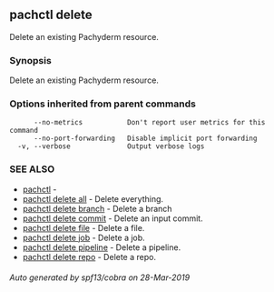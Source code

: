 ## pachctl delete

Delete an existing Pachyderm resource.

### Synopsis


Delete an existing Pachyderm resource.

### Options inherited from parent commands

```
      --no-metrics           Don't report user metrics for this command
      --no-port-forwarding   Disable implicit port forwarding
  -v, --verbose              Output verbose logs
```

### SEE ALSO
* [pachctl](pachctl.md)	 - 
* [pachctl delete all](pachctl_delete_all.md)	 - Delete everything.
* [pachctl delete branch](pachctl_delete_branch.md)	 - Delete a branch
* [pachctl delete commit](pachctl_delete_commit.md)	 - Delete an input commit.
* [pachctl delete file](pachctl_delete_file.md)	 - Delete a file.
* [pachctl delete job](pachctl_delete_job.md)	 - Delete a job.
* [pachctl delete pipeline](pachctl_delete_pipeline.md)	 - Delete a pipeline.
* [pachctl delete repo](pachctl_delete_repo.md)	 - Delete a repo.

###### Auto generated by spf13/cobra on 28-Mar-2019
